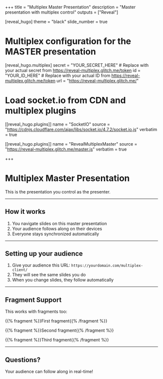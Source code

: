 +++
title = "Multiplex Master Presentation"
description = "Master presentation with multiplex control"
outputs = ["Reveal"]

[reveal_hugo]
theme = "black"
slide_number = true

# Multiplex configuration for the MASTER presentation
[reveal_hugo.multiplex]
secret = "YOUR_SECRET_HERE"  # Replace with your actual secret from https://reveal-multiplex.glitch.me/token
id = "YOUR_ID_HERE"         # Replace with your actual ID from https://reveal-multiplex.glitch.me/token
url = "https://reveal-multiplex.glitch.me/"

# Load socket.io from CDN and multiplex plugins
[[reveal_hugo.plugins]]
name = "SocketIO"
source = "https://cdnjs.cloudflare.com/ajax/libs/socket.io/4.7.2/socket.io.js"
verbatim = true

[[reveal_hugo.plugins]]
name = "RevealMultiplexMaster"
source = "https://reveal-multiplex.glitch.me/master.js"
verbatim = true

+++

# Multiplex Master Presentation

This is the presentation you control as the presenter.

---

## How it works

1. You navigate slides on this master presentation
2. Your audience follows along on their devices
3. Everyone stays synchronized automatically

---

## Setting up your audience

1. Give your audience this URL: `https://yourdomain.com/multiplex-client/`
2. They will see the same slides you do
3. When you change slides, they follow automatically

---

## Fragment Support

This works with fragments too:

{{% fragment %}}First fragment{{% /fragment %}}

{{% fragment %}}Second fragment{{% /fragment %}}

{{% fragment %}}Third fragment{{% /fragment %}}

---

## Questions?

Your audience can follow along in real-time!
